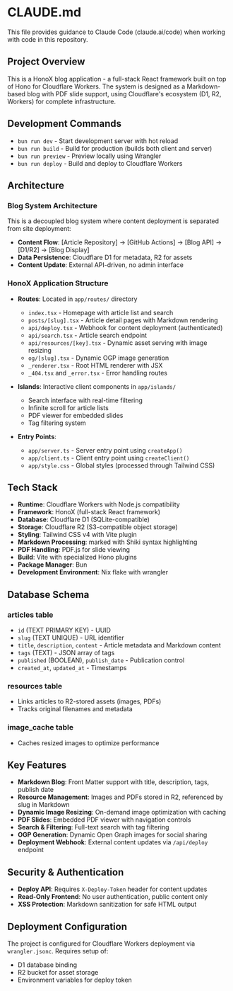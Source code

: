 # CLAUDE.md

This file provides guidance to Claude Code (claude.ai/code) when working with code in this repository.

## Project Overview

This is a HonoX blog application - a full-stack React framework built on top of Hono for Cloudflare Workers. The system is designed as a Markdown-based blog with PDF slide support, using Cloudflare's ecosystem (D1, R2, Workers) for complete infrastructure.

## Development Commands

- `bun run dev` - Start development server with hot reload
- `bun run build` - Build for production (builds both client and server)
- `bun run preview` - Preview locally using Wrangler
- `bun run deploy` - Build and deploy to Cloudflare Workers

## Architecture

### Blog System Architecture
This is a decoupled blog system where content deployment is separated from site deployment:
- **Content Flow**: [Article Repository] → [GitHub Actions] → [Blog API] → [D1/R2] → [Blog Display]
- **Data Persistence**: Cloudflare D1 for metadata, R2 for assets
- **Content Update**: External API-driven, no admin interface

### HonoX Application Structure
- **Routes**: Located in `app/routes/` directory
  - `index.tsx` - Homepage with article list and search
  - `posts/[slug].tsx` - Article detail pages with Markdown rendering
  - `api/deploy.tsx` - Webhook for content deployment (authenticated)
  - `api/search.tsx` - Article search endpoint
  - `api/resources/[key].tsx` - Dynamic asset serving with image resizing
  - `og/[slug].tsx` - Dynamic OGP image generation
  - `_renderer.tsx` - Root HTML renderer with JSX
  - `_404.tsx` and `_error.tsx` - Error handling routes

- **Islands**: Interactive client components in `app/islands/`
  - Search interface with real-time filtering
  - Infinite scroll for article lists
  - PDF viewer for embedded slides
  - Tag filtering system

- **Entry Points**:
  - `app/server.ts` - Server entry point using `createApp()`
  - `app/client.ts` - Client entry point using `createClient()`
  - `app/style.css` - Global styles (processed through Tailwind CSS)

## Tech Stack

- **Runtime**: Cloudflare Workers with Node.js compatibility
- **Framework**: HonoX (full-stack React framework)
- **Database**: Cloudflare D1 (SQLite-compatible)
- **Storage**: Cloudflare R2 (S3-compatible object storage)
- **Styling**: Tailwind CSS v4 with Vite plugin
- **Markdown Processing**: marked with Shiki syntax highlighting
- **PDF Handling**: PDF.js for slide viewing
- **Build**: Vite with specialized Hono plugins
- **Package Manager**: Bun
- **Development Environment**: Nix flake with wrangler

## Database Schema

### articles table
- `id` (TEXT PRIMARY KEY) - UUID
- `slug` (TEXT UNIQUE) - URL identifier
- `title`, `description`, `content` - Article metadata and Markdown content
- `tags` (TEXT) - JSON array of tags
- `published` (BOOLEAN), `publish_date` - Publication control
- `created_at`, `updated_at` - Timestamps

### resources table
- Links articles to R2-stored assets (images, PDFs)
- Tracks original filenames and metadata

### image_cache table
- Caches resized images to optimize performance

## Key Features

- **Markdown Blog**: Front Matter support with title, description, tags, publish date
- **Resource Management**: Images and PDFs stored in R2, referenced by slug in Markdown
- **Dynamic Image Resizing**: On-demand image optimization with caching
- **PDF Slides**: Embedded PDF viewer with navigation controls
- **Search & Filtering**: Full-text search with tag filtering
- **OGP Generation**: Dynamic Open Graph images for social sharing
- **Deployment Webhook**: External content updates via `/api/deploy` endpoint

## Security & Authentication

- **Deploy API**: Requires `X-Deploy-Token` header for content updates
- **Read-Only Frontend**: No user authentication, public content only
- **XSS Protection**: Markdown sanitization for safe HTML output

## Deployment Configuration

The project is configured for Cloudflare Workers deployment via `wrangler.jsonc`. Requires setup of:
- D1 database binding
- R2 bucket for asset storage
- Environment variables for deploy token